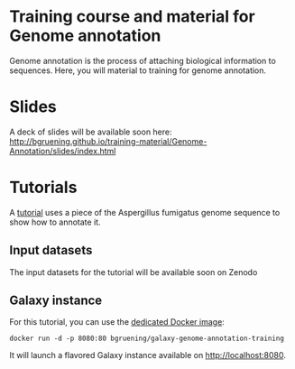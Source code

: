 Training course and material for Genome annotation
====

Genome annotation is the process of attaching biological information to sequences. Here, you will material to training for genome annotation.

# Slides

A deck of slides will be available soon here: http://bgruening.github.io/training-material/Genome-Annotation/slides/index.html

# Tutorials

A [tutorial](tutorial/genome_annotation.md) uses a piece of the Aspergillus fumigatus genome sequence to show how to annotate it.

## Input datasets

The input datasets for the tutorial will be available soon on Zenodo

## Galaxy instance

For this tutorial, you can use the [dedicated Docker image](docker/README.md):

```
docker run -d -p 8080:80 bgruening/galaxy-genome-annotation-training
```

It will launch a flavored Galaxy instance available on
[http://localhost:8080](http://localhost:8080).

